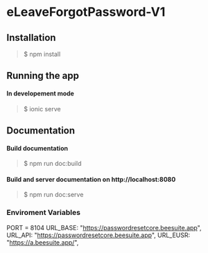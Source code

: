 # eLeaveForgotPassword-V1

Installation
------------
> $ npm install


Running the app
--------------

#### In developement mode
> $ ionic serve


Documentation
-------------

#### Build documentation
> $ npm run doc:build

#### Build and server documentation on http://localhost:8080
> $ npm run doc:serve


### Enviroment Variables
PORT = 8104
URL_BASE: "https://passwordresetcore.beesuite.app",
URL_API: "https://passwordresetcore.beesuite.app",
URL_EUSR: "https://a.beesuite.app/",